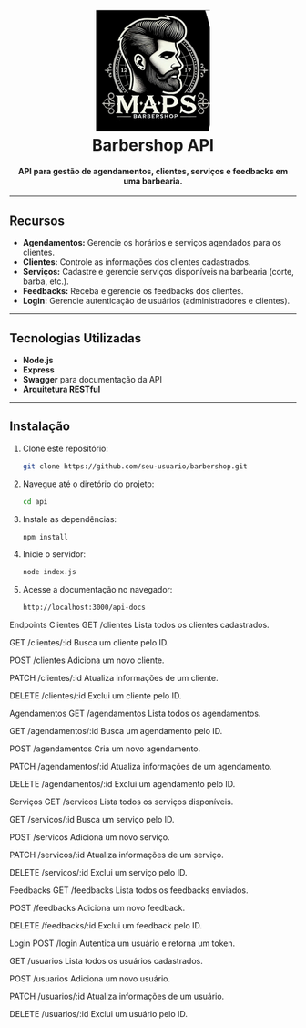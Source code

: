 <h1 align="center">
  <br>
  <img src="https://github.com/JoaoGiannattasio/MapsBarber/blob/main/funcioa.png" alt="Barbershop Logo" width="200">
  <br>
  Barbershop API
  <br>
</h1>

<h4 align="center">API para gestão de agendamentos, clientes, serviços e feedbacks em uma barbearia.</h4>

---

## Recursos

- **Agendamentos:** Gerencie os horários e serviços agendados para os clientes.
- **Clientes:** Controle as informações dos clientes cadastrados.
- **Serviços:** Cadastre e gerencie serviços disponíveis na barbearia (corte, barba, etc.).
- **Feedbacks:** Receba e gerencie os feedbacks dos clientes.
- **Login:** Gerencie autenticação de usuários (administradores e clientes).

---

## Tecnologias Utilizadas

- **Node.js**
- **Express**
- **Swagger** para documentação da API
- **Arquitetura RESTful**

---

## Instalação

1. Clone este repositório:

   ```bash
   git clone https://github.com/seu-usuario/barbershop.git
2. Navegue até o diretório do projeto:
   ```bash
   cd api
3. Instale as dependências:
   ```bash
   npm install
4. Inicie o servidor:
   ```bash
   node index.js
5. Acesse a documentação no navegador:
   ```bash
   http://localhost:3000/api-docs
Endpoints
Clientes
GET /clientes
Lista todos os clientes cadastrados.

GET /clientes/:id
Busca um cliente pelo ID.

POST /clientes
Adiciona um novo cliente.

PATCH /clientes/:id
Atualiza informações de um cliente.

DELETE /clientes/:id
Exclui um cliente pelo ID.

Agendamentos
GET /agendamentos
Lista todos os agendamentos.

GET /agendamentos/:id
Busca um agendamento pelo ID.

POST /agendamentos
Cria um novo agendamento.

PATCH /agendamentos/:id
Atualiza informações de um agendamento.

DELETE /agendamentos/:id
Exclui um agendamento pelo ID.

Serviços
GET /servicos
Lista todos os serviços disponíveis.

GET /servicos/:id
Busca um serviço pelo ID.

POST /servicos
Adiciona um novo serviço.

PATCH /servicos/:id
Atualiza informações de um serviço.

DELETE /servicos/:id
Exclui um serviço pelo ID.

Feedbacks
GET /feedbacks
Lista todos os feedbacks enviados.

POST /feedbacks
Adiciona um novo feedback.

DELETE /feedbacks/:id
Exclui um feedback pelo ID.

Login
POST /login
Autentica um usuário e retorna um token.

GET /usuarios
Lista todos os usuários cadastrados.

POST /usuarios
Adiciona um novo usuário.

PATCH /usuarios/:id
Atualiza informações de um usuário.

DELETE /usuarios/:id
Exclui um usuário pelo ID.

